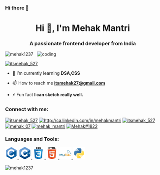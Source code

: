 ### Hi there 👋
<h1 align="center">Hi 👋, I'm Mehak Mantri</h1>
<h3 align="center">A passionate frontend developer from India</h3>
<img align="right" alt="coding" width="400" src="https://user-images.githubusercontent.com/55389276/140866485-8fb1c876-9a8f-4d6a-98dc-08c4981eaf70.gif"

<p align="left"> <img src="https://komarev.com/ghpvc/?username=mehak1237&label=Profile%20views&color=0e75b6&style=flat" alt="mehak1237" /> </p>

<p align="left"> <a href="https://twitter.com/itsmehak_527" target="blank"><img src="https://img.shields.io/twitter/follow/itsmehak_527?logo=twitter&style=for-the-badge" alt="itsmehak_527" /></a> </p>

- 🌱 I’m currently learning **DSA,CSS**

- 📫 How to reach me **itsmehak27@gmail.com**

- ⚡ Fun fact **I can sketch really well.**

<h3 align="left">Connect with me:</h3>
<p align="left">
<a href="https://twitter.com/itsmehak_527" target="blank"><img align="center" src="https://raw.githubusercontent.com/rahuldkjain/github-profile-readme-generator/master/src/images/icons/Social/twitter.svg" alt="itsmehak_527" height="30" width="40" /></a>
<a href="https://linkedin.com/in/http://ca.linkedin.com/in/mehakmantri" target="blank"><img align="center" src="https://raw.githubusercontent.com/rahuldkjain/github-profile-readme-generator/master/src/images/icons/Social/linked-in-alt.svg" alt="http://ca.linkedin.com/in/mehakmantri" height="30" width="40" /></a>
<a href="https://instagram.com/itsmehak_527" target="blank"><img align="center" src="https://raw.githubusercontent.com/rahuldkjain/github-profile-readme-generator/master/src/images/icons/Social/instagram.svg" alt="itsmehak_527" height="30" width="40" /></a>
<a href="https://www.codechef.com/users/mehak_07" target="blank"><img align="center" src="https://cdn.jsdelivr.net/npm/simple-icons@3.1.0/icons/codechef.svg" alt="mehak_07" height="30" width="40" /></a>
<a href="https://www.leetcode.com/mehak_mantri" target="blank"><img align="center" src="https://raw.githubusercontent.com/rahuldkjain/github-profile-readme-generator/master/src/images/icons/Social/leet-code.svg" alt="mehak_mantri" height="30" width="40" /></a>
<a href="https://discord.gg/Mehak#1822" target="blank"><img align="center" src="https://raw.githubusercontent.com/rahuldkjain/github-profile-readme-generator/master/src/images/icons/Social/discord.svg" alt="Mehak#1822" height="30" width="40" /></a>
</p>

<h3 align="left">Languages and Tools:</h3>
<p align="left"> <a href="https://www.cprogramming.com/" target="_blank" rel="noreferrer"> <img src="https://raw.githubusercontent.com/devicons/devicon/master/icons/c/c-original.svg" alt="c" width="40" height="40"/> </a> <a href="https://www.w3schools.com/cpp/" target="_blank" rel="noreferrer"> <img src="https://raw.githubusercontent.com/devicons/devicon/master/icons/cplusplus/cplusplus-original.svg" alt="cplusplus" width="40" height="40"/> </a> <a href="https://www.w3schools.com/css/" target="_blank" rel="noreferrer"> <img src="https://raw.githubusercontent.com/devicons/devicon/master/icons/css3/css3-original-wordmark.svg" alt="css3" width="40" height="40"/> </a> <a href="https://www.w3.org/html/" target="_blank" rel="noreferrer"> <img src="https://raw.githubusercontent.com/devicons/devicon/master/icons/html5/html5-original-wordmark.svg" alt="html5" width="40" height="40"/> </a> <a href="https://www.mysql.com/" target="_blank" rel="noreferrer"> <img src="https://raw.githubusercontent.com/devicons/devicon/master/icons/mysql/mysql-original-wordmark.svg" alt="mysql" width="40" height="40"/> </a> <a href="https://www.python.org" target="_blank" rel="noreferrer"> <img src="https://raw.githubusercontent.com/devicons/devicon/master/icons/python/python-original.svg" alt="python" width="40" height="40"/> </a> </p>

<p><img align="center" src="https://github-readme-stats.vercel.app/api/top-langs?username=mehak1237&show_icons=true&locale=en&layout=compact" alt="mehak1237" /></p>

<!--
**Mehak1237/Mehak1237** is a ✨ _special_ ✨ repository because its `README.md` (this file) appears on your GitHub profile.

Here are some ideas to get you started:

- 🔭 I’m currently working on ...
- 🌱 I’m currently learning ...
- 👯 I’m looking to collaborate on ...
- 🤔 I’m looking for help with ...
- 💬 Ask me about ...
- 📫 How to reach me: ...
- 😄 Pronouns: ...
- ⚡ Fun fact: ...
-->
